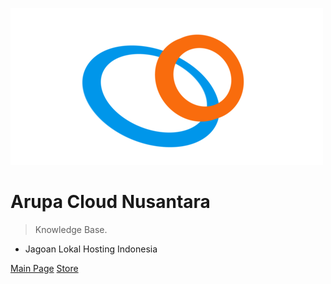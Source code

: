 ![logo](_media/arupacolorsmall.png)

# Arupa Cloud Nusantara <small></small>

> Knowledge Base.

- Jagoan Lokal Hosting Indonesia

[Main Page](https://arupa.id/)
[Store](https://store.arupa.id/)
